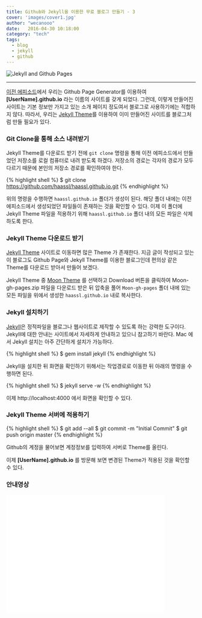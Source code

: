 ```yaml
---
title: Github와 Jekyll을 이용한 무료 블로그 만들기 - 3
cover: 'images/cover1.jpg'
author: "wecanooo"
date:   2016-04-30 10:18:00
category: "tech"
tags:
  - blog
  - jekyll
  - github
---
```


![Jekyll and Github Pages](https://wecanooo.github.io/blog/assets/images/jekyll_github.png)

---

[이전 에피소드](https://wecanooo.github.io/blog/github-pages/)에서 우리는 Github Page Generator를 이용하여 **[UserName].github.io** 라는 이름의 사이트를 갖게 되었다.
그런데, 이렇게 만들어진 사이트는 기본 정보만 가지고 있는 소개 페이지 정도여서 블로그로 사용하기에는 적합하지 않다. 따라서, 우리는 [Jekyll Theme](http://jekyllthemes.org/)를 이용하여 이미 만들어진 사이트를 블로그처럼 만들 필요가 있다.

### Git Clone을 통해 소스 내려받기

Jekyll Theme를 다운로드 받기 전에 `git clone` 명령을 통해 이전 에피소드에서 만들었던 저장소를 로컬 컴퓨터로 내려 받도록 하겠다. 저장소의 경로는 각자의 경로가 모두 다르기 때문에 본인의 저장소 경로를 확인하여야 한다.

{% highlight shell %}
$ git clone https://github.com/haassl/haassl.github.io.git
{% endhighlight %}

위의 명령을 수행하면 `haassl.github.io` 폴더가 생성이 된다. 해당 폴더 내에는 이전 에피소드에서 생성되었던 파일들이 존재하는 것을 확인할 수 있다. 이제 이 폴더에 Jekyll Theme 파일을 적용하기 위해 `haassl.github.io` 폴더 내의 모든 파일은 삭제하도록 한다.

### Jekyll Theme 다운로드 받기

[Jekyll Theme](http://jekyllthemes.org/) 사이트로 이동하면 많은 Theme 가 존재한다. 지금 글이 작성되고 있는 이 블로그도 Github Page와 Jekyll Theme를 이용한 블로그인데 편의상 같은 Theme를 다운로드 받아서 만들어 보겠다.

Jekyll Theme 중 [Moon Theme](http://jekyllthemes.org/themes/moon/) 를 선택하고 Download 버튼을 클릭하여 Moon-gh-pages.zip 파일을 다운로드 받은 뒤 압축을 풀어 `Moon-gh-pages` 폴더 내에 있는 모든 파일을 위에서 생성한 `haassl.github.io` 내로 복사한다.

### Jekyll 설치하기

[Jekyll](https://jekyllrb-ko.github.io/)은 정적파일을 블로그나 웹사이트로 제작할 수 있도록 하는 강력한 도구이다.
Jekyll에 대한 안내는 사이트에서 자세하게 안내하고 있으니 참고하기 바란다. Mac 에서 Jekyll 설치는 아주 간단하게 설치가 가능하다.

{% highlight shell %}
$ gem install jekyll
{% endhighlight %}

Jekyll을 설치한 뒤 화면을 확인하기 위해서는 작업경로로 이동한 뒤 아래의 명령을 수행하면 된다.

{% highlight shell %}
$ jekyll serve -w
{% endhighlight %}

이제 http://localhost:4000 에서 화면을 확인할 수 있다.

### Jekyll Theme 서버에 적용하기

{% highlight shell %}
$ git add --all
$ git commit -m "Initial Commit"
$ git push origin master
{% endhighlight %}

Github의 계정을 물어보면 계정정보를 입력하여 서버로 Theme를 올린다.

이제 **[UserName].github.io** 를 방문해 보면 변경된 Theme가 적용된 것을 확인할 수 있다.


### 안내영상

<iframe width="420" height="315" src="//www.youtube.com/embed/H5h4s7b6XcU" frameborder="0" allowfullscreen></iframe>
